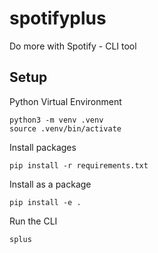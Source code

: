 # spotifyplus

Do more with Spotify - CLI tool

## Setup

Python Virtual Environment
```
python3 -m venv .venv
source .venv/bin/activate
```

Install packages

```
pip install -r requirements.txt
```

Install as a package
```
pip install -e .
```

Run the CLI 
```
splus
```
